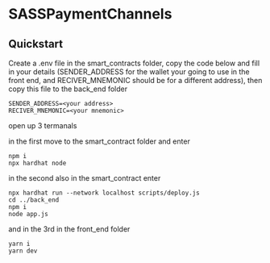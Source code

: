 # SASSPaymentChannels

## Quickstart

Create a .env file in the smart_contracts folder, copy the code below and fill in your details (SENDER_ADDRESS for the wallet your going to use in the front end, and RECIVER_MNEMONIC should be for a different address), then copy this file to the back_end folder

```
SENDER_ADDRESS=<your address> 
RECIVER_MNEMONIC=<your mnemonic>
```

open up 3 termanals

in the first move to the smart_contract folder and enter
```
npm i
npx hardhat node
```
in the second also in the smart_contract enter
```
npx hardhat run --network localhost scripts/deploy.js
cd ../back_end
npm i
node app.js
```
and in the 3rd in the front_end folder
```
yarn i
yarn dev
```
